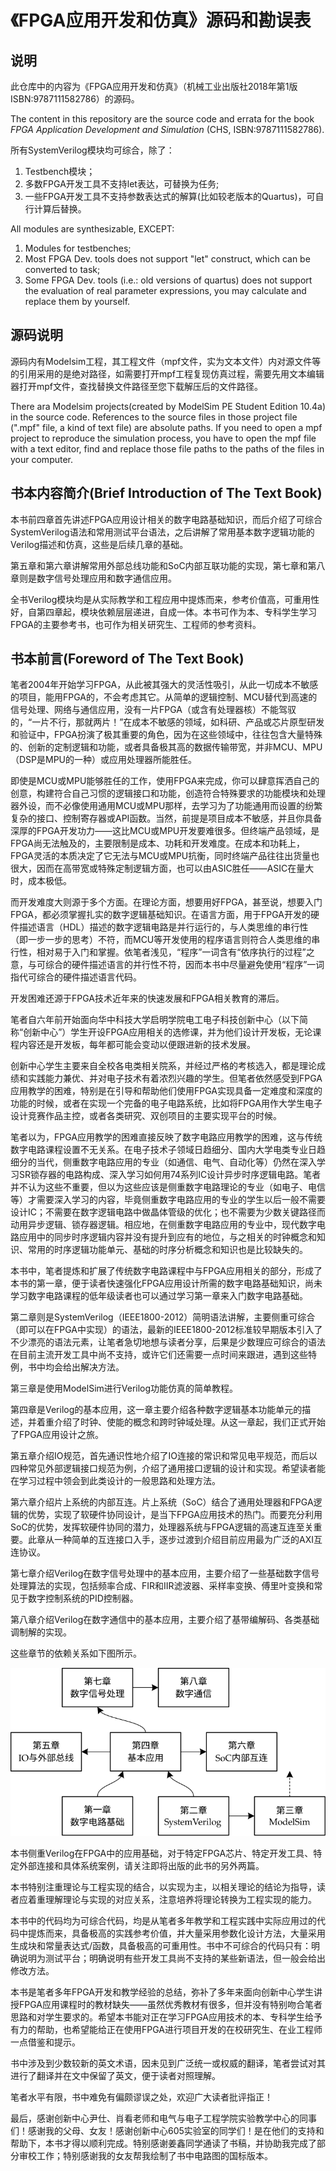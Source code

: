 # 《FPGA应用开发和仿真》源码和勘误表

## 说明

此仓库中的内容为《FPGA应用开发和仿真》（机械工业出版社2018年第1版 ISBN:9787111582786）的源码。

The content in this repository are the source code and errata for the book *FPGA Application Development and Simulation* (CHS, ISBN:9787111582786).

所有SystemVerilog模块均可综合，除了：

1. Testbench模块；
2. 多数FPGA开发工具不支持let表达，可替换为任务;
3. 一些FPGA开发工具不支持参数表达式的解算(比如较老版本的Quartus)，可自行计算后替换。

All modules are synthesizable, EXCEPT:

1. Modules for testbenches;
2. Most FPGA Dev. tools does not support "let" construct, which can be converted to task;
3. Some FPGA Dev. tools (i.e.: old versions of quartus) does not support the evaluation of real parameter expressions, you may calculate and replace them by yourself.

## 源码说明

源码内有Modelsim工程，其工程文件（mpf文件，实为文本文件）内对源文件等的引用采用的是绝对路径，如需要打开mpf工程复现仿真过程，需要先用文本编辑器打开mpf文件，查找替换文件路径至您下载解压后的文件路径。

There ara Modelsim projects(created by ModelSim PE Student Edition 10.4a) in the source code. References to the source files in those project file (".mpf" file, a kind of text file) are absolute paths.
If you need to open a mpf project to reproduce the simulation process, you have to open the mpf file with a text editor, find and replace those file paths to the paths of the files in your computer.

## 书本内容简介(Brief Introduction of The Text Book)

本书前四章首先讲述FPGA应用设计相关的数字电路基础知识，而后介绍了可综合SystemVerilog语法和常用测试平台语法，之后讲解了常用基本数字逻辑功能的Verilog描述和仿真，这些是后续几章的基础。

第五章和第六章讲解常用外部总线功能和SoC内部互联功能的实现，第七章和第八章则是数字信号处理应用和数字通信应用。

全书Verilog模块均是从实际教学和工程应用中提炼而来，参考价值高，可重用性好，自第四章起，模块依赖层层递进，自成一体。本书可作为本、专科学生学习FPGA的主要参考书，也可作为相关研究生、工程师的参考资料。

## 书本前言(Foreword of The Text Book)

笔者2004年开始学习FPGA，从此被其强大的灵活性吸引，从此一切成本不敏感的项目，能用FPGA的，不会考虑其它。从简单的逻辑控制、MCU替代到高速的信号处理、网络与通信应用，没有一片FPGA（或含有处理器核）不能驾驭的，“一片不行，那就两片！”在成本不敏感的领域，如科研、产品或芯片原型研发和验证中，FPGA扮演了极其重要的角色，因为在这些领域中，往往包含大量特殊的、创新的定制逻辑和功能，或者具备极其高的数据传输带宽，并非MCU、MPU（DSP是MPU的一种）或应用处理器所能胜任。

即使是MCU或MPU能够胜任的工作，使用FPGA来完成，你可以肆意挥洒自己的创意，构建符合自己习惯的逻辑接口和功能，创造符合特殊要求的功能模块和处理器外设，而不必像使用通用MCU或MPU那样，去学习为了功能通用而设置的纷繁复杂的接口、控制寄存器或API函数。当然，前提是项目成本不敏感，并且你具备深厚的FPGA开发功力——这比MCU或MPU开发要难很多。但终端产品领域，是FPGA尚无法触及的，主要限制是成本、功耗和开发难度。在成本和功耗上，FPGA灵活的本质决定了它无法与MCU或MPU抗衡，同时终端产品往往出货量也很大，因而在高带宽或特殊定制逻辑方面，也可以由ASIC胜任——ASIC在量大时，成本极低。

而开发难度大则源于多个方面。在理论方面，想要用好FPGA，甚至说，想要入门FPGA，都必须掌握扎实的数字逻辑基础知识。在语言方面，用于FPGA开发的硬件描述语言（HDL）描述的数字逻辑电路是并行运行的，与人类思维的串行性（即一步一步的思考）不符，而MCU等开发使用的程序语言则符合人类思维的串行性，相对易于入门和掌握。依笔者浅见，“程序”一词含有“依序执行的过程”之意，与可综合的硬件描述语言的并行性不符，因而本书中尽量避免使用“程序”一词指代可综合的硬件描述语言代码。

开发困难还源于FPGA技术近年来的快速发展和FPGA相关教育的滞后。

笔者自六年前开始面向华中科技大学启明学院电工电子科技创新中心（以下简称“创新中心”）学生开设FPGA应用相关的选修课，并为他们设计开发板，无论课程内容还是开发板，每年都可能会变动以便跟进新的技术发展。

创新中心学生主要来自全校各电类相关院系，并经过严格的考核选入，都是理论成绩和实践能力兼优、并对电子技术有着浓烈兴趣的学生。但笔者依然感受到FPGA应用教学的困难，特别是在引导和帮助他们使用FPGA实现具备一定难度和深度的功能的时候，或者在实现一个完备的电子电路系统，比如将FPGA用作大学生电子设计竞赛作品主控，或者各类研究、双创项目的主要实现平台的时候。

笔者以为，FPGA应用教学的困难直接反映了数字电路应用教学的困难，这与传统数字电路课程设置不无关系。在电子技术子领域日趋细分、国内大学电类专业日趋细分的当代，侧重数字电路应用的专业（如通信、电气、自动化等）仍然在深入学习SR锁存器的电路构成、深入学习如何用74系列IC设计异步时序逻辑电路。笔者并不认为这些不重要，但以为这些应该是侧重数字电路理论的专业（如电子、电信等）才需要深入学习的内容，毕竟侧重数字电路应用的专业的学生以后一般不需要设计IC；不需要在数字逻辑电路中做晶体管级的优化；也不需要为少数关键路径而动用异步逻辑、锁存器逻辑。相应地，在侧重数字电路应用的专业中，现代数字电路应用中的同步时序逻辑内容并没有提升到应有的地位，与之相关的时钟概念和知识、常用的时序逻辑功能单元、基础的时序分析概念和知识也是比较缺失的。

本书中，笔者提炼和扩展了传统数字电路课程中与FPGA应用相关的部分，形成了本书的第一章，便于读者快速强化FPGA应用设计所需的数字电路基础知识，尚未学习数字电路课程的低年级读者也可以通过学习第一章来入门数字电路基础。

第二章则是SystemVerilog（IEEE1800-2012）简明语法讲解，主要侧重可综合（即可以在FPGA中实现）的语法，最新的IEEE1800-2012标准较早期版本引入了不少漂亮的语法元素，让笔者急切地想与读者分享，后果是少数理应可综合的语法在目前主流开发工具中尚不支持，或许它们还需要一点时间来跟进，遇到这些特例，书中均会给出解决方法。

第三章是使用ModelSim进行Verilog功能仿真的简单教程。

第四章是Verilog的基本应用，这一章主要介绍各种数字逻辑基本功能单元的描述，并着重介绍了时钟、使能的概念和跨时钟域处理。从这一章起，我们正式开始了FPGA应用设计之旅。

第五章介绍IO规范，首先通识性地介绍了IO连接的常识和常见电平规范，而后以四种常见外部逻辑接口规范为例，介绍了通用接口逻辑的设计和实现。希望读者能在学习过程中领会到此类设计的一般思路和处理方法。

第六章介绍片上系统的内部互连。片上系统（SoC）结合了通用处理器和FPGA逻辑的优势，实现了软硬件协同设计，是当下FPGA应用技术的热门。而要充分利用SoC的优势，发挥软硬件协同的潜力，处理器系统与FPGA逻辑的高速互连至关重要。此章从一种简单的互连接口入手，逐步过渡到介绍目前应用最为广泛的AXI互连协议。

第七章介绍Verilog在数字信号处理中的基本应用，主要介绍了一些基础数字信号处理算法的实现，包括频率合成、FIR和IIR滤波器、采样率变换、傅里叶变换和常见于数字控制系统的PID控制器。

第八章介绍Verilog在数字通信中的基本应用，主要介绍了基带编解码、各类基础调制解的实现。

这些章节的依赖关系如下图所示。

![chpater_relations](foreword.svg)
 
本书侧重Verilog在FPGA中的应用基础，对于特定FPGA芯片、特定开发工具、特定外部连接和具体系统案例，请关注即将出版的此书的另外两篇。

本书特别注重理论与工程实现的结合，以实现为主，以相关理论的结论为指导，读者应着重理解理论与实现的对应关系，注意培养将理论转换为工程实现的能力。

本书中的代码均为可综合代码，均是从笔者多年教学和工程实践中实际应用过的代码中提炼而来，具备极高的实践参考价值，并大量采用参数化设计方法，大量采用生成块和常量表达式/函数，具备极高的可重用性。书中不可综合的代码只有：明确说明为测试平台；明确说明有些开发工具尚不支持的某些新语法，但一般会给出修改方法。

本书是笔者多年FPGA开发和教学经验的总结，弥补了多年来面向创新中心学生讲授FPGA应用课程时的教材缺失——虽然优秀教材有很多，但并没有特别吻合笔者思路和对学生要求的。希望本书能对正在学习FPGA应用技术的本、专科学生给予有力的帮助，也希望能给正在使用FPGA进行项目开发的在校研究生、在业工程师一点借鉴和提示。

书中涉及到少数较新的英文术语，因未见到广泛统一或权威的翻译，笔者尝试对其进行了翻译并在文中保留了英文，便于读者对照理解。

笔者水平有限，书中难免有偏颇谬误之处，欢迎广大读者批评指正！

最后，感谢创新中心尹仕、肖看老师和电气与电子工程学院实验教学中心的同事们！感谢我的父母、女友！感谢创新中心605实验室的同学们！是在他们的支持和帮助下，本书才得以顺利完成。特别感谢姜鑫同学通读了书稿，并协助我完成了部分审校工作；特别感谢我的女友帮我绘制了书中电路图的国标版本。

